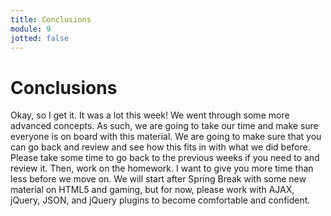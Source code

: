 ```yaml
---
title: Conclusions
module: 9
jotted: false
---
```


# Conclusions

Okay, so I get it. It was a lot this week!  We went through some more advanced concepts.  As such, we are going to take our time and make sure everyone is on board with this material.  We are going to make sure that you can go back and review and see how this fits in with what we did before.  Please take some time to go back to the previous weeks if you need to and review it.  Then, work on the homework.  I want to give you more time than less before we move on.  We will start after Spring Break with some new material on HTML5 and gaming, but for now, please work with AJAX, jQuery, JSON, and jQuery plugins to become comfortable and confident. 